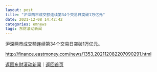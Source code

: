 ```yaml
---
layout: post
title: "沪深两市成交额连续第34个交易日突破1万亿元"
date: 2021-12-08 14:42:42
categories: emnews
tags: 东财滚动新闻
---
```


沪深两市成交额连续第34个交易日突破1万亿元。

<http://finance.eastmoney.com/news/1353,202112082207090291.html>

[返回东财滚动新闻](//finews.withounder.com/emnews/)｜[返回首页](//finews.withounder.com/)
